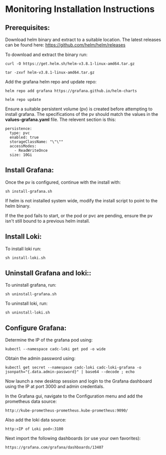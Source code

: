 Monitoring Installation Instructions
====================================


Prerequisites:
--------------

Download helm binary and extract to a suitable location. The latest releases can be found here: https://github.com/helm/helm/releases

To download and extract the binary run:

    curl -O https://get.helm.sh/helm-v3.8.1-linux-amd64.tar.gz

    tar -zxvf helm-v3.8.1-linux-amd64.tar.gz

Add the grafana helm repo and update repo:

    helm repo add grafana https://grafana.github.io/helm-charts

    helm repo update

Ensure a suitable persistent volume (pv) is created before attempting to install grafana. The specifications of the pv should match the values in the **values-grafana.yaml** file. The relevent section is this:

    persistence:
      type: pvc
      enabled: true
      storageClassName: "\"\""
      accessModes:
        - ReadWriteOnce
      size: 10Gi



Install Grafana:
----------------

Once the pv is configured, continue with the install with:

    sh install-grafana.sh

If helm is not installed system wide, modify the install script to point to the helm binary.

If the the pod fails to start, or the pod or pvc are pending, ensure the pv isn't still bound to a previous helm install.


Install Loki:
-------------

To install loki run:

    sh install-loki.sh


Uninstall Grafana and loki::
------------------

To uninstall grafana, run:

    sh uninstall-grafana.sh

To uninstall loki, run:

    sh uninstall-loki.sh


Configure Grafana:
------------------

Determine the IP of the grafana pod using:

    kubectl --namespace cadc-loki get pod -o wide

Obtain the admin password using:

    kubectl get secret --namespace cadc-loki cadc-loki-grafana -o jsonpath="{.data.admin-password}" | base64 --decode ; echo

Now launch a new desktop session and login to the Grafana dashboard using the IP at port 3000 and admin credentials.

In the Grafana gui, navigate to the Configuration menu and add the prometheus data source:

    http://kube-prometheus-prometheus.kube-prometheus:9090/

Also add the loki data source:

    http:<IP of Loki pod>:3100


Next import the following dashboards (or use your own favorites):

    https://grafana.com/grafana/dashboards/13407
    
    
